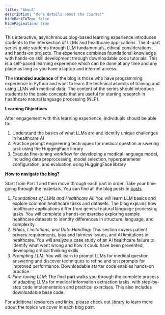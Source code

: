 ```yaml
---
title: "About"
description: "More details about the course!"
hideBackToTop: false
hidePagination: true
---
```


This interactive, asynchronous blog-based learning experience introduces students to the intersection of LLMs and healthcare applications. The 4-part series guide students through LLM fundamentals, ethical considerations, and hands-on projects. The experience combines foundational knowledge with hands-on skill development through downloadable code tutorials. This is a self-paced learning experience which can be done at any time and any place as long as you have a laptop and internet access.

The **intended audience** of the blog is those who have programming experience in Python and want to learn the technical aspects of training and using LLMs with medical data. The content of the series should introduce students to the basic concepts that are useful for starting research in healthcare natural language processing (NLP).

**Learning Objectives**

After engagement with this learning experience, individuals should be able to:
1. Understand the basics of what LLMs are and identify unique challenges in healthcare AI
2. Practice prompt engineering techniques for medical question answering task using the HuggingFace library
3. Execute fine-tuning workflow for developing a medical language model, including data preprocessing, model selection, hyperparameter configuration, and evaluation using HuggingFace library

**How to navigate the blog?**

Start from Part 1 and then move through each part in order. Take your time going through the materials. You can find all the blog posts in [posts](/posts).

1. *Foundations of LLMs and Healthcare AI*: You will learn LLM basics and explore common healthcare tasks and datasets. The blog explains how healthcare applications differ from general natural language processing tasks. You will complete a hands-on exercise exploring sample healthcare datasets to identify differences in structure, language, and complexity.
2. *Ethics, Limitations, and Data Handling*: This section covers patient privacy requirements, bias and fairness issues, and AI limitations in healthcare. You will analyze a case study of an AI healthcare failure to identify what went wrong and how it could have been prevented, developing critical thinking skills
3. *Prompting LLM*: You will learn to prompt LLMs for medical question answering and discover techniques to refine and test prompts for improved performance. Downloadable starter code enables hands-on practice.
4. *Fine-tuning LLM*: The final part walks you through the complete process of adapting LLMs for medical information extraction tasks, with step-by-step code implementation and practical exercises. This also includes downloadable base code.

For additional resources and links, please check out [library](/library) to learn more about the topics we cover in each blog post.
